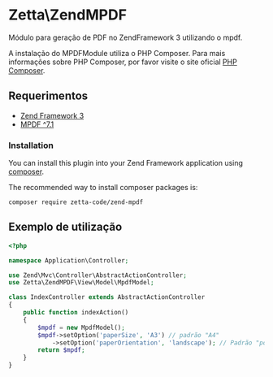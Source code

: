 # Zetta\\ZendMPDF

Módulo para geração de PDF no ZendFramework 3 utilizando o mpdf.

A instalação do MPDFModule utiliza o PHP Composer. Para mais informações sobre PHP Composer, por favor visite o site oficial [PHP Composer](http://getcomposer.org/).

## Requerimentos
  - [Zend Framework 3](http://github.com/zendframework/zendframework)
  - [MPDF ^7.1](http://github.com/mpdf/mpdf)

### Installation

You can install this plugin into your Zend Framework application using [composer](http://getcomposer.org).

The recommended way to install composer packages is:

```
composer require zetta-code/zend-mpdf
```

## Exemplo de utilização

```php
<?php

namespace Application\Controller;

use Zend\Mvc\Controller\AbstractActionController;
use Zetta\ZendMPDF\View\Model\MpdfModel;

class IndexController extends AbstractActionController
{
    public function indexAction()
    {
        $mpdf = new MpdfModel();
        $mpdf->setOption('paperSize', 'A3') // padrão "A4"
            ->setOption('paperOrientation', 'landscape'); // Padrão "portrait"
        return $mpdf;
    }
}
```

